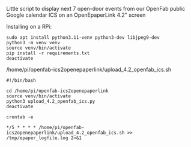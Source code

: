 Little script to display next 7 open-door events from our OpenFab public Google calendar ICS on an OpenEpaperLink 4.2" screen


Installing on a RPi:

```
sudo apt install python3.11-venv python3-dev libjpeg9-dev
python3 -m venv venv
source venv/bin/activate
pip install -r requirements.txt
deactivate
```

/home/pi/openfab-ics2openepaperlink/upload_4.2_openfab_ics.sh
```
#!/bin/bash

cd /home/pi/openfab-ics2openepaperlink
source venv/bin/activate
python3 upload_4.2_openfab_ics.py
deactivate
```

`crontab -e`
```
*/5 * * * * /home/pi/openfab-ics2openepaperlink/upload_4.2_openfab_ics.sh >> /tmp/epaper_logfile.log 2>&1
```
